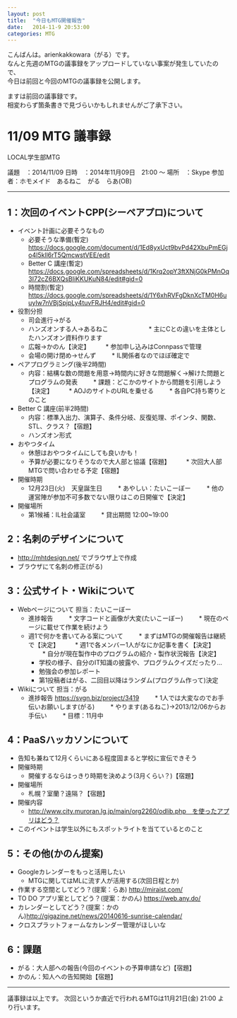 ```yaml
---
layout: post
title:  "今日もMTG開催報告"
date:   2014-11-9 20:53:00
categories: MTG
---
```


こんばんは。arienkakkowara（がる）です。  
なんと先週のMTGの議事録をアップロードしていない事案が発生していたので、  
今日は前回と今回のMTGの議事録を公開します。

ますは前回の議事録です。  
相変わらず箇条書きで見づらいかもしれませんがご了承下さい。

# 11/09 MTG 議事録

  LOCAL学生部MTG

議題　：2014/11/09
日時　：2014年11月09日　21:00 ～
場所　：Skype
参加者：ホモメイド　あるねこ　がる　らあ(OB)

----------------------------------------------------------------------



## 1：次回のイベントCPP(シーペアプロ)について
* イベント計画に必要そうなもの
  * 必要そうな準備(暫定) https://docs.google.com/document/d/1Ed8yxUct9bvPd42XbuPmEGjo4I5kll6rT5QmcwstVEE/edit
  * Better C 講座(暫定) https://docs.google.com/spreadsheets/d/1Krq2opY3ftXNjG0kPMnOq3I72cZ6BXQsBIiKKUKuN84/edit#gid=0
  * 時間割(暫定) https://docs.google.com/spreadsheets/d/1Y6xhRVFgDknXcTM0H6uuyIw7nVBjSpjpLy4tuvFRJH4/edit#gid=0
* 役割分担
  * 司会進行→がる
  * ハンズオンする人→あるねこ　　　　
　　 * 主にCとの違いを主体としたハンズオン資料作ります
  * 広報→かのん【決定】
　　 * 参加申し込みはConnpassで管理
  * 会場の開け閉め→せんず
　　 * IL関係者なのでほぼ確定で
* ペアプログラミング(後半2時間)
  * 内容：結構な数の問題を用意→時間内に好きな問題解く→解けた問題とプログラムの発表
　　 * 課題：どこかのサイトから問題を引用しよう【決定】
　　 * AOJのサイトのURLを乗せる
　　 * 各自PC持ち寄りとのこと
* Better C 講座(前半2時間)
  * 内容：標準入出力、演算子、条件分岐、反復処理、ポインタ、関数、STL、クラス？【宿題】
  * ハンズオン形式
* おやつタイム
  * 休憩はおやつタイムにしても良いかも！
  * 予算が必要になりそうなので大人部と協議【宿題】
　　 * 次回大人部MTGで問い合わせる予定【宿題】
* 開催時期
  * 12月23日(火)　天皇誕生日
　　 * あやしい：たいこーぼー
　　 * 他の運営陣が参加不可多数でない限りはこの日開催で【決定】
* 開催場所
  * 第1候補：IL社会議室
　　 * 貸出期間 12:00~19:00


## 2：名刺のデザインについて
* http://mhtdesign.net/ でブラウザ上で作成
* ブラウザにて名刺の修正(がる)


## 3：公式サイト・Wikiについて
* Webページについて 担当：たいこーぼー
  * 進捗報告
　　 * 文字コードと画像が大変(たいこーぼー)
　　 * 現在のページに載せて作業を続けよう
  * 週1で何かを書いてみる案について
　　 * まずはMTGの開催報告は継続で【決定】
　　 * 週1で各メンバー1人がなにか記事を書く【決定】
　　 * 自分が現在製作中のプログラムの紹介・製作状況報告【決定】
      * 学校の様子、自分のIT知識の披露や、プログラムクイズだったり…
      * 勉強会の参加レポート
      * 第1投稿者はがる、二回目以降はランダム(プログラム作って)決定
* Wikiについて 担当：がる
  * 進捗報告 https://svgn.biz/project/3419
　　 * 1人では大変なのでお手伝いお願いします(がる)
　　 * やります(あるねこ)→2013/12/06からお手伝い
　　 * 目標：11月中


## 4：PaaSハッカソンについて
* 告知も兼ねて12月くらいにある程度固まると学校に宣伝できそう
* 開催時期
  * 開催するならはっきり時期を決めよう(3月くらい？)【宿題】
* 開催場所
  * 札幌？室蘭？遠隔？【宿題】
* 開催内容
  * http://www.city.muroran.lg.jp/main/org2260/odlib.php　を使ったアプリはどう？
* このイベントは学生以外にもスポットライトを当てているとのこと


## 5：その他(かのん提案)
* Googleカレンダーをもっと活用したい
  * MTGに関してはMLに流す人が活用する(次回日程とか)
* 作業する空間としてどう？(提案：らあ) http://miraist.com/
* TO DO アプリ案としてどう？(提案：かのん) https://web.any.do/
* カレンダーとしてどう？(提案：かのん)http://gigazine.net/news/20140616-sunrise-calendar/
* クロスプラットフォームなカレンダー管理がほしいな


## 6：課題
* がる：大人部への報告(今回のイベントの予算申請など)【宿題】
* かのん：知人への告知開始【宿題】


---------------------------------------------------------------------

議事録は以上です。
次回というか直近で行われるMTGは11月21日(金) 21:00 より行います。
